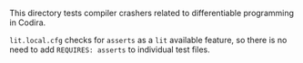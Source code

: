 This directory tests compiler crashers related to differentiable programming in
Codira.

`lit.local.cfg` checks for `asserts` as a `lit` available feature, so there is
no need to add `REQUIRES: asserts` to individual test files.

